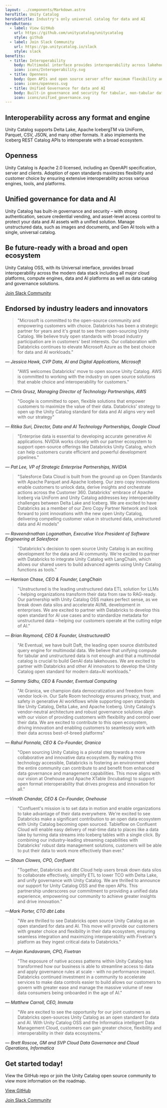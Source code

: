 ```yaml
---
layout: ../components/Markdown.astro
heroTitle: Unity Catalog
heroSubtitle: Industry's only universal catalog for data and AI
heroButtons:
  - label: View GitHub
    url: https://github.com/unitycatalog/unitycatalog
    style: github
  - label: Join Slack Community
    url: https://go.unitycatalog.io/slack
    style: slack
benefits:
  - title: Interoperability
    body: Multimodal interface provides interoperability across lakehouse formats like Delta Lake, Apache IcebergTM, major cloud platforms, and various compute engines.
    icon: icons/Interoperability.svg
  - title: Openness
    body: Open APIs and open source server offer maximum flexibility and customer choice by ensuring broad interoperability.
    icon: icons/openness.svg
  - title: Unified Governance for data and AI
    body: Built-in governance and security for tabular, non-tabular data as well as AI assets such as Gen AI tools
    icon: icons/unified_governance.svg
---
```


<div id="features"></div>

## Interoperability across any format and engine

Unity Catalog supports Delta Lake, Apache IcebergTM via UniForm, Parquet, CSV, JSON, and many other formats. It also implements the Iceberg REST Catalog APIs to interoperate with a broad ecosystem.

## Openness

Unity Catalog is Apache 2.0 licensed, including an OpenAPI specification, server and clients. Adoption of open standards maximizes flexibility and customer choice by ensuring extensive interoperability across various engines, tools, and platforms.

## Unified governance for data and AI

Unity Catalog has built-in governance and security – with strong authentication, secure credential vending, and asset-level access control to protect your data and AI assets with a unified solution. Manage unstructured data, such as images and documents, and Gen AI tools with a single, universal catalog.

<div id="partner-ecosystem"></div>

## Be future-ready with a broad and open ecosystem

Unity Catalog OSS, with its Universal interface, provides broad interoperability across the modern data stack including all major cloud platforms, compute engines, data and AI platforms as well as data catalog and governance solutions.

[Join Slack Community](https://go.unitycatalog.io/slack)

## Endorsed by industry leaders and innovators

> "Microsoft is committed to the open-source community and empowering customers with choice. Databricks has been a strategic partner for years and it's great to see them open-sourcing Unity Catalog. We believe truly open standards with broad industry participation are in customers' best interests. Our collaboration with Databricks continues to elevate Microsoft Azure as the best choice for data and AI workloads."

<cite>— Jessica Hawk, CVP Data, AI and Digital Applications, Microsoft</cite>

> "AWS welcomes Databricks' move to open source Unity Catalog. AWS is committed to working with the industry on open source solutions that enable choice and interoperability for customers."

<cite>— Chris Grusz, Managing Director of Technology Partnerships, AWS</cite>

> "Google is committed to open, flexible solutions that empower customers to maximize the value of their data. Databricks' strategy to open up the Unity Catalog standard for data and AI aligns very well with our strategy"

<cite>— Ritika Suri, Director, Data and AI Technology Partnerships, Google Cloud</cite>

> "Enterprise data is essential to developing accurate generative AI applications. NVIDIA works closely with our partner ecosystem to support open-source offerings like Databricks Unity Catalog, which can help customers curate efficient and powerful development pipelines."

<cite>— Pat Lee, VP of Strategic Enterprise Partnerships, NVIDIA</cite>

> "Salesforce Data Cloud is built from the ground up on Open Standards with Apache Parquet and Apache Iceberg. Our zero copy innovations enable customers to unlock data, derive insights and orchestrate actions across the Customer 360. Databricks' embrace of Apache Iceberg via UniForm and Unity Catalog addresses key interoperability challenges between Delta Lake and Iceberg. We are excited to have Databricks as a member of our Zero Copy Partner Network and look forward to joint innovations with the new open Unity Catalog, delivering compelling customer value in structured data, unstructured data and AI models"

<cite>— Raveendrnathan Loganathan, Executive Vice President of Software Engineering at Salesforce</cite>

> "Databricks's decision to open source Unity Catalog is an exciting development for the data and AI community. We're excited to partner with Databricks to integrate Unity Catalog with LangChain, which allows our shared users to build advanced agents using Unity Catalog functions as tools."

<cite>— Harrison Chase, CEO & Founder, LangChain</cite>

> "Unstructured is the leading unstructured data ETL solution for LLMs - helping organizations transform their data from raw to RAG-ready. Our partnership with Unity Catalog OSS makes perfect sense, as we break down data silos and accelerate AI/ML development in enterprises. We are excited to partner with Databricks to develop this open standard for AI use cases and to standardize metadata for unstructured data – helping our customers operate at the cutting edge of AI."

<cite>— Brian Raymond, CEO & Founder, UnstructuredIO</cite>

> "At Eventual, we have built Daft, the leading open source distributed query engine for multimodal data. We believe that unifying compute for tabular and unstructured data is not enough and that a multimodal catalog is crucial to build GenAI data lakehouses. We are excited to partner with Databricks and other AI innovators to develop the Unity Catalog open standard for modern data+AI workloads."

<cite>— Sammy Sidhu, CEO & Founder, Eventual Computing</cite>

> "At Granica, we champion data democratization and freedom from vendor lock-in. Our Safe Room technology ensures privacy, trust, and safety in generative AI workflows while supporting open standards like Unity Catalog, Delta Lake, and Apache Iceberg. Unity Catalog's vendor-neutral architecture and robust governance solutions align with our vision of providing customers with flexibility and control over their data. We are excited to contribute to this open ecosystem, driving innovation and enabling customers to seamlessly work with their data across best-of-breed platforms"

<cite>— Rahul Ponnala, CEO & Co-Founder, Granica</cite>

> "Open sourcing Unity Catalog is a pivotal step towards a more collaborative and innovative data ecosystem. By making this technology accessible, Databricks is fostering an environment where the entire community can contribute to and benefit from enhanced data governance and management capabilities. This move aligns with our vision at Onehouse and Apache XTable (Incubating) to support open format interoperability that drives progress and innovation for all."

<cite>—Vinoth Chandar, CEO & Co-Founder, Onehouse</cite>

> "Confluent's mission is to set data in motion and enable organizations to take advantage of their data everywhere. We're excited to see Databricks make a significant contribution to an open data ecosystem with Unity Catalog becoming open sourced. Tableflow on Confluent Cloud will enable easy delivery of real-time data to places like a data lake by turning data streams into Iceberg tables with a single click. By combining our industry-leading streaming capabilities with Databricks' robust data management solutions, customers will be able to put their data to work more effectively than ever."

<cite>— Shaun Clowes, CPO, Confluent</cite>

> "Together, Databricks and dbt Cloud help users break down data silos to collaborate effectively, simplify ETL to lower TCO with Delta Lake, and unify governance with Unity Catalog. We are thrilled to announce our support for Unity Catalog OSS and the open APIs. This partnership underscores our commitment to providing a unified data experience, empowering our community to achieve greater insights and drive innovation."

<cite>—Mark Porter, CTO dbt Labs</cite>

> "We are thrilled to see Databricks open source Unity Catalog as an open standard for data and AI. This move will provide our customers with greater choice and flexibility in their data ecosystem, ensuring seamless integration and maximizing interoperability with Fivetran's platform as they ingest critical data to Databricks."

<cite>— Anjan Kundavaram, CPO, Fivetran</cite>

> "The exposure of native access patterns within Unity Catalog has transformed how our business is able to streamline access to data and apply governance rules at scale - with no performance impact. Databricks continued investment in a community to accelerate services to make data controls easier to build allows our customers to govern with greater ease and manage the massive volume of new data consumers being onboarded in the age of AI."

<cite>— Matthew Carroll, CEO, Immuta</cite>

> "We are excited to see the opportunity for our joint customers as Databricks open-sources Unity Catalog as an open standard for data and AI. With Unity Catalog OSS and the Informatica intelligent Data Management Cloud, customers can gain greater choice, flexibility and interoperability in their data ecosystems."

<cite>— Brett Roscoe, GM and SVP Cloud Data Governance and Cloud Operations, Informatica</cite>

## Get started today!

View the GitHub repo or join the Unity Catalog open source community to view more information on the roadmap.

[View GitHub](https://github.com/unitycatalog/unitycatalog)

[Join Slack Community](https://go.unitycatalog.io/slack)
